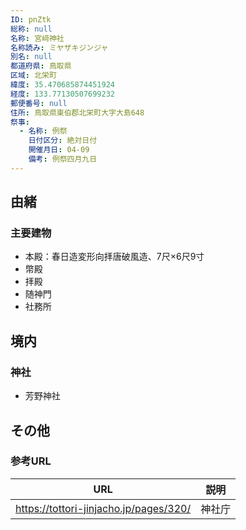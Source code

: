 ```yaml
---
ID: pnZtk
総称: null
名称: 宮﨑神社
名称読み: ミヤザキジンジャ
別名: null
都道府県: 鳥取県
区域: 北栄町
緯度: 35.470685874451924
経度: 133.77130507699232
郵便番号: null
住所: 鳥取県東伯郡北栄町大字大島648
祭事:
  - 名称: 例祭
    日付区分: 絶対日付
    開催月日: 04-09
    備考: 例祭四月九日
---
```


## 由緒

### 主要建物

- 本殿：春日造変形向拝唐破風造、7尺×6尺9寸
- 幣殿
- 拝殿
- 随神門
- 社務所

## 境内

### 神社

- 芳野神社

## その他

### 参考URL

| URL                                    | 説明   |
| -------------------------------------- | ------ |
| https://tottori-jinjacho.jp/pages/320/ | 神社庁 |
